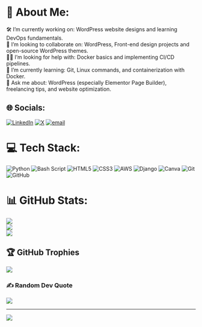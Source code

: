 # 💫 About Me:
🛠️ I’m currently working on: WordPress website designs and learning DevOps fundamentals.<br>🤝 I’m looking to collaborate on: WordPress, Front-end design projects and open-source WordPress themes.<br>🙋‍♂️ I’m looking for help with: Docker basics and implementing CI/CD pipelines.<br>🌱 I’m currently learning: Git, Linux commands, and containerization with Docker.<br>💬 Ask me about: WordPress (especially Elementor Page Builder), freelancing tips, and website optimization.


## 🌐 Socials:
[![LinkedIn](https://img.shields.io/badge/LinkedIn-%230077B5.svg?logo=linkedin&logoColor=white)](https://linkedin.com/in/myself-usman) [![X](https://img.shields.io/badge/X-black.svg?logo=X&logoColor=white)](https://x.com/@want_to_code) [![email](https://img.shields.io/badge/Email-D14836?logo=gmail&logoColor=white)](mailto:contact@myselfusman.com) 

# 💻 Tech Stack:
![Python](https://img.shields.io/badge/python-3670A0?style=for-the-badge&logo=python&logoColor=ffdd54) ![Bash Script](https://img.shields.io/badge/bash_script-%23121011.svg?style=for-the-badge&logo=gnu-bash&logoColor=white) ![HTML5](https://img.shields.io/badge/html5-%23E34F26.svg?style=for-the-badge&logo=html5&logoColor=white) ![CSS3](https://img.shields.io/badge/css3-%231572B6.svg?style=for-the-badge&logo=css3&logoColor=white) ![AWS](https://img.shields.io/badge/AWS-%23FF9900.svg?style=for-the-badge&logo=amazon-aws&logoColor=white) ![Django](https://img.shields.io/badge/django-%23092E20.svg?style=for-the-badge&logo=django&logoColor=white) ![Canva](https://img.shields.io/badge/Canva-%2300C4CC.svg?style=for-the-badge&logo=Canva&logoColor=white) ![Git](https://img.shields.io/badge/git-%23F05033.svg?style=for-the-badge&logo=git&logoColor=white) ![GitHub](https://img.shields.io/badge/github-%23121011.svg?style=for-the-badge&logo=github&logoColor=white)
# 📊 GitHub Stats:
![](https://github-readme-stats.vercel.app/api?username=myselfusman&theme=dark&hide_border=false&include_all_commits=true&count_private=false)<br/>
![](https://nirzak-streak-stats.vercel.app/?user=myselfusman&theme=dark&hide_border=false)<br/>
![](https://github-readme-stats.vercel.app/api/top-langs/?username=myselfusman&theme=dark&hide_border=false&include_all_commits=true&count_private=false&layout=compact)

## 🏆 GitHub Trophies
![](https://github-profile-trophy.vercel.app/?username=myselfusman&theme=radical&no-frame=false&no-bg=true&margin-w=4)

### ✍️ Random Dev Quote
![](https://quotes-github-readme.vercel.app/api?type=horizontal&theme=radical)

---
[![](https://visitcount.itsvg.in/api?id=myselfusman&icon=0&color=0)](https://visitcount.itsvg.in)
